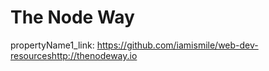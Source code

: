 # The Node Way

propertyName1_link: https://github.com/iamismile/web-dev-resourceshttp://thenodeway.io